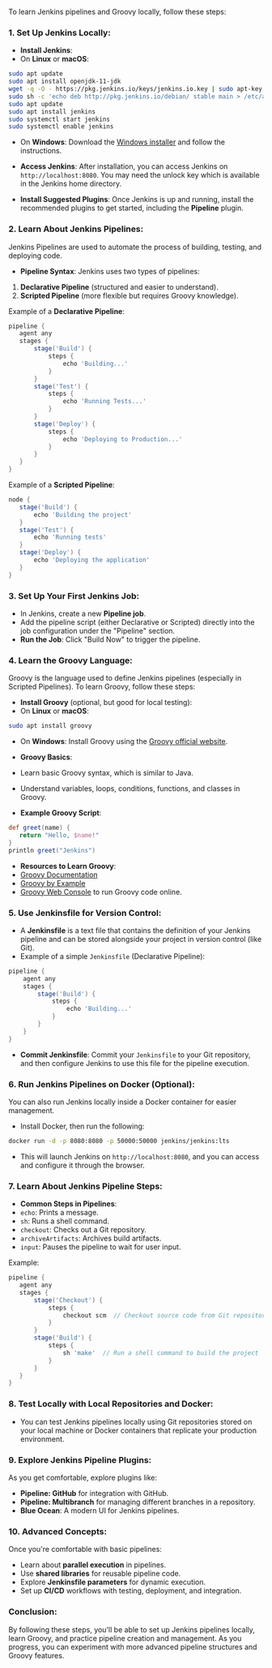 To learn Jenkins pipelines and Groovy locally, follow these steps:

### 1. **Set Up Jenkins Locally**:
- **Install Jenkins**:
- On **Linux** or **macOS**:
```bash
sudo apt update
sudo apt install openjdk-11-jdk
wget -q -O - https://pkg.jenkins.io/keys/jenkins.io.key | sudo apt-key add -
sudo sh -c 'echo deb http://pkg.jenkins.io/debian/ stable main > /etc/apt/sources.list.d/jenkins.list'
sudo apt update
sudo apt install jenkins
sudo systemctl start jenkins
sudo systemctl enable jenkins
```
- On **Windows**:
Download the [Windows installer](https://www.jenkins.io/download/) and follow the instructions.

- **Access Jenkins**: After installation, you can access Jenkins on `http://localhost:8080`. You may need the unlock key which is available in the Jenkins home directory.

- **Install Suggested Plugins**: Once Jenkins is up and running, install the recommended plugins to get started, including the **Pipeline** plugin.

### 2. **Learn About Jenkins Pipelines**:
Jenkins Pipelines are used to automate the process of building, testing, and deploying code.

- **Pipeline Syntax**: Jenkins uses two types of pipelines:
 1. **Declarative Pipeline** (structured and easier to understand).
 2. **Scripted Pipeline** (more flexible but requires Groovy knowledge).

Example of a **Declarative Pipeline**:
```groovy
pipeline {
   agent any
   stages {
	   stage('Build') {
		   steps {
			   echo 'Building...'
		   }
	   }
	   stage('Test') {
		   steps {
			   echo 'Running Tests...'
		   }
	   }
	   stage('Deploy') {
		   steps {
			   echo 'Deploying to Production...'
		   }
	   }
   }
}
```

Example of a **Scripted Pipeline**:
```groovy
node {
   stage('Build') {
	   echo 'Building the project'
   }
   stage('Test') {
	   echo 'Running tests'
   }
   stage('Deploy') {
	   echo 'Deploying the application'
   }
}
```

### 3. **Set Up Your First Jenkins Job**:
- In Jenkins, create a new **Pipeline job**.
- Add the pipeline script (either Declarative or Scripted) directly into the job configuration under the "Pipeline" section.
- **Run the Job**: Click "Build Now" to trigger the pipeline.

### 4. **Learn the Groovy Language**:
Groovy is the language used to define Jenkins pipelines (especially in Scripted Pipelines). To learn Groovy, follow these steps:

- **Install Groovy** (optional, but good for local testing):
- On **Linux** or **macOS**:
```bash
sudo apt install groovy
```
- On **Windows**: Install Groovy using the [Groovy official website](https://groovy-lang.org/download.html).

- **Groovy Basics**:
- Learn basic Groovy syntax, which is similar to Java.
- Understand variables, loops, conditions, functions, and classes in Groovy.
- **Example Groovy Script**:
```groovy
def greet(name) {
   return "Hello, $name!"
}
println greet("Jenkins")
```

- **Resources to Learn Groovy**:
- [Groovy Documentation](https://groovy-lang.org/documentation.html)
- [Groovy by Example](https://groovy-lang.org/learning.html)
- [Groovy Web Console](https://groovy-console.appspot.com/) to run Groovy code online.

### 5. **Use Jenkinsfile for Version Control**:
- A **Jenkinsfile** is a text file that contains the definition of your Jenkins pipeline and can be stored alongside your project in version control (like Git).
- Example of a simple `Jenkinsfile` (Declarative Pipeline):
 ```groovy
 pipeline {
	 agent any
	 stages {
		 stage('Build') {
			 steps {
				 echo 'Building...'
			 }
		 }
	 }
 }
 ```

- **Commit Jenkinsfile**: Commit your `Jenkinsfile` to your Git repository, and then configure Jenkins to use this file for the pipeline execution.

### 6. **Run Jenkins Pipelines on Docker (Optional)**:
You can also run Jenkins locally inside a Docker container for easier management.

- Install Docker, then run the following:
```bash
docker run -d -p 8080:8080 -p 50000:50000 jenkins/jenkins:lts
```

- This will launch Jenkins on `http://localhost:8080`, and you can access and configure it through the browser.

### 7. **Learn About Jenkins Pipeline Steps**:
- **Common Steps in Pipelines**:
- `echo`: Prints a message.
- `sh`: Runs a shell command.
- `checkout`: Checks out a Git repository.
- `archiveArtifacts`: Archives build artifacts.
- `input`: Pauses the pipeline to wait for user input.

Example:
```groovy
pipeline {
   agent any
   stages {
	   stage('Checkout') {
		   steps {
			   checkout scm  // Checkout source code from Git repository
		   }
	   }
	   stage('Build') {
		   steps {
			   sh 'make'  // Run a shell command to build the project
		   }
	   }
   }
}
```

### 8. **Test Locally with Local Repositories and Docker**:
- You can test Jenkins pipelines locally using Git repositories stored on your local machine or Docker containers that replicate your production environment.

### 9. **Explore Jenkins Pipeline Plugins**:
As you get comfortable, explore plugins like:
- **Pipeline: GitHub** for integration with GitHub.
- **Pipeline: Multibranch** for managing different branches in a repository.
- **Blue Ocean**: A modern UI for Jenkins pipelines.

### 10. **Advanced Concepts**:
Once you're comfortable with basic pipelines:
- Learn about **parallel execution** in pipelines.
- Use **shared libraries** for reusable pipeline code.
- Explore **Jenkinsfile parameters** for dynamic execution.
- Set up **CI/CD** workflows with testing, deployment, and integration.

### Conclusion:
By following these steps, you'll be able to set up Jenkins pipelines locally, learn Groovy, and practice pipeline creation and management. As you progress, you can experiment with more advanced pipeline structures and Groovy features.
